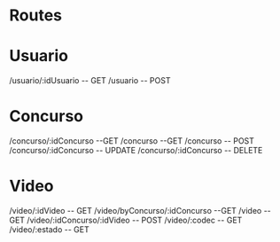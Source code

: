 # Routes
# Usuario
  /usuario/:idUsuario -- GET
  /usuario -- POST
# Concurso
  /concurso/:idConcurso --GET
  /concurso --GET
  /concurso -- POST
  /concurso/:idConcurso -- UPDATE
  /concurso/:idConcurso -- DELETE
# Video
  /video/:idVideo -- GET
  /video/byConcurso/:idConcurso --GET
  /video -- GET
  /video/:idConcurso/:idVideo -- POST
  /video/:codec -- GET
  /video/:estado -- GET 

